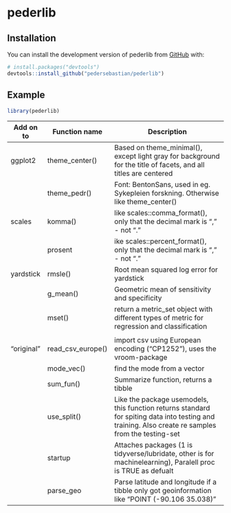 
<!-- README.md is generated from README.Rmd. Please edit that file -->

# pederlib

<!-- badges: start -->
<!-- badges: end -->

## Installation

You can install the development version of pederlib from
[GitHub](https://github.com/) with:

``` r
# install.packages("devtools")
devtools::install_github("pedersebastian/pederlib")
```

## Example

``` r
library(pederlib)
```

| Add on to  | Function name       | Description                                                                                                                                        |
|------------|---------------------|----------------------------------------------------------------------------------------------------------------------------------------------------|
| ggplot2    | theme\_center()     | Based on theme\_minimal(), except light gray for background for the title of facets, and all titles are centered                                   |
|            | theme\_pedr()       | Font: BentonSans, used in eg. Sykepleien forskning. Otherwise like theme\_center()                                                                 |
| scales     | komma()             | like scales::comma\_format(), only that the decimal mark is “,” - not “.”                                                                          |
|            | prosent             | ike scales::percent\_format(), only that the decimal mark is “,” - not “.”                                                                         |
| yardstick  | rmsle()             | Root mean squared log error for yardstick                                                                                                          |
|            | g\_mean()           | Geometric mean of sensitivity and specificity                                                                                                      |
|            | mset()              | return a metric\_set object with different types of metric for regression and classification                                                       |
|            |                     |                                                                                                                                                    |
| “original” | read\_csv\_europe() | import csv using European encoding (“CP1252”), uses the vroom-package                                                                              |
|            | mode\_vec()         | find the mode from a vector                                                                                                                        |
|            | sum\_fun()          | Summarize function, returns a tibble                                                                                                               |
|            | use\_split()        | Like the package usemodels, this function returns standard for spiting data into testing and training. Also create re samples from the testing-set |
|            | startup             | Attaches packages (1 is tidyverse/lubridate, other is for machinelearning), Paralell proc is TRUE as defualt                                       |
|            | parse\_geo          | Parse latitude and longitude if a tibble only got geoinformation like “POINT (-90.106 35.038)”                                                     |
